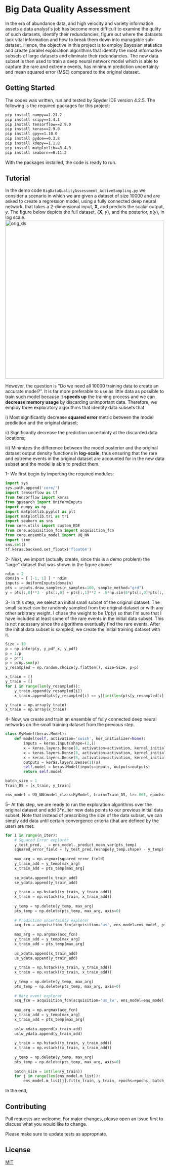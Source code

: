 # Big Data Quality Assessment
In the era of abundance data, and high velocity and variety information assets a data analyst's job has become more difficult to examine the qulity of such datasets, identify their redundancies, figure out where the datasets lack vital information and how to break them down into managable sub-dataset. Hence, the objective in this project is to employ Bayesian statistics and create parallel exploration algorithms that identify the most informative subsets of large datasets and eliminate their redundancies. The new data subset is then used to train a deep neural network model which is able to capture the rare and extreme events, has minimum prediction uncertainty and mean squared error (MSE) compared to the original dataset.

## Getting Started
The codes was written, run and tested by Spyder IDE version 4.2.5.
The following is the required packages for this project:
```bash
pip install numpy==1.21.2
pip install scipy==1.4.1
pip install tensorflow==2.9.0
pip install keras==2.9.0
pip install gpy==1.10.0
pip install pydoe==0.3.8
pip install kdepy==1.1.0
pip install matplotlib==3.4.3
pip install seaborn==0.11.2
```
With the packages installed, the code is ready to run.

## Tutorial
In the demo code `BigDataQualityAssessment_ActiveSampling.py` we consider a scenario in which we are given a dataset of size 10000 and are asked to create a regression model, using a fully connected deep neural network, that takes a 2-dimensional input, **X**, and predicts the scalar output, $y$. The figure below depicts the full dataset, {**X**, $y$}, and the posterior, $p(y)$, in log scale. 
<img src="https://user-images.githubusercontent.com/110791799/185191503-8be0ed0c-3a7b-4984-8a65-f73d75f742f4.png" alt="orig_ds" width="500"/>

However, the question is "Do we need all 10000 training data to create an accurate model?". It is far more preferable to use as little data as possible to train such model because it **speeds up** the training process and we can **decrease memory usage** by discarding unimportant data. Therefore, we employ three exploratory algorithms that identify data subsets that 

i) Most significantly decrease **squared error** metric between the model prediction and the original dataset;

ii) Significantly decrease the prediction uncertainty at the discarded data locations;

iii) Minimizes the difference between the model posterior and the original dataset output density functions in **log-scale**, thus ensuring that the rare and extreme events in the original dataset are accounted for in the new data subset and the model is able to predict them.


1- We first begin by importing the required modules:
```py
import sys
sys.path.append('core/')
import tensorflow as tf
from tensorflow import keras
from gpsearch import UniformInputs
import numpy as np
import matplotlib.pyplot as plt
import matplotlib.tri as tri
import seaborn as sns
from core.utils import custom_KDE
from core.acquisition_fcn import acquisition_fcn
from core.ensemble_model import UQ_NN
import time
sns.set()
tf.keras.backend.set_floatx('float64')
```

2- Next, we import (actually create, since this is a demo problem) the "large" dataset that was shown in the figure above:
```py
ndim = 2
domain = [ [-1, 1] ] * ndim
inputs = UniformInputs(domain)
pts = inputs.draw_samples(n_samples=100, sample_method="grd")
y = pts[:,0]**3 - pts[:,0] + pts[:,1]**2 + .5*np.sin(8*pts[:,0]*pts[:,1])
```

3- In this step, we select an initial small subset of the original dataset. The small subset can be randomly sampled from the original dataset or with any other arbitrary weight. I chose the weight to be $1/p(y)$ so that I'm sure that I have included at least some of the rare events in the initial data subset. This is not necessary since the algorithms eventually find the rare events. After the initial data subset is sampled, we create the initial training dataset with it.

```py
Size = 10
p = np.interp(y, y_pdf_x, y_pdf)
p = 1/p
p = p**1
p = p/np.sum(p)
y_resampled = np.random.choice(y.flatten(), size=Size, p=p)

x_train = []
y_train = []
for i in range(len(y_resampled)):
    y_train.append(y_resampled[i])
    x_train.append(pts[y_resampled[i] == y][int(len(pts[y_resampled[i] == y])/2)])

y_train = np.array(y_train)
x_train = np.array(x_train)
```

4- Now, we create and train an ensemble of fully connected deep neural networks on the small training dataset from the previous step.
```py
class MyModel(keras.Model):
    def model(self, activation='swish', ker_initializer=None):
        inputs = keras.Input(shape=(2,))
        x = keras.layers.Dense(8, activation=activation, kernel_initializer=ker_initializer)(inputs)
        x = keras.layers.Dense(8, activation=activation, kernel_initializer=ker_initializer)(x)
        x = keras.layers.Dense(8, activation=activation, kernel_initializer=ker_initializer)(x)
        outputs = keras.layers.Dense(1)(x)
        self.model = keras.Model(inputs=inputs, outputs=outputs)
        return self.model

batch_size = 1
Train_DS = [x_train, y_train]

ens_model = UQ_NN(model_class=MyModel, train=Train_DS, lr=.001, epochs=300, batch_size=batch_size)
```

5- At this step, we are ready to run the exploration algorithms over the original dataset and add 3\*n_iter new data points to our previous initial data subset. Note that instead of prescribing the size of the data subset, we can simply add data until certain convergence criteria (that are defined by the user) are met.
```py
for i in range(n_iter):
    # Squared Error explorer
    y_test_pred, _ = ens_model._predict_mean_var(pts_temp)
    squared_error_field = (y_test_pred.reshape(y_temp.shape) - y_temp)**2
    
    max_arg = np.argmax(squared_error_field)
    y_train_add = y_temp[max_arg]
    x_train_add = pts_temp[max_arg]
    
    se_xdata.append(x_train_add)
    se_ydata.append(y_train_add)
    
    y_train = np.hstack((y_train, y_train_add))
    x_train = np.vstack((x_train, x_train_add))
    
    y_temp = np.delete(y_temp, max_arg)
    pts_temp = np.delete(pts_temp, max_arg, axis=0)
    
    # Prediction uncertainty explorer
    acq_fcn = acquisition_fcn(acquisition='us', ens_model=ens_model, pts=pts_temp).eval_acq()
    
    max_arg = np.argmax(acq_fcn)
    y_train_add = y_temp[max_arg]
    x_train_add = pts_temp[max_arg]
    
    us_xdata.append(x_train_add)
    us_ydata.append(y_train_add)
    
    y_train = np.hstack((y_train, y_train_add))
    x_train = np.vstack((x_train, x_train_add))
    
    y_temp = np.delete(y_temp, max_arg)
    pts_temp = np.delete(pts_temp, max_arg, axis=0)
    
    # Rare event explorer
    acq_fcn = acquisition_fcn(acquisition='us_lw', ens_model=ens_model, pts=pts_temp).eval_acq()
    
    max_arg = np.argmax(acq_fcn)
    y_train_add = y_temp[max_arg]
    x_train_add = pts_temp[max_arg]
    
    uslw_xdata.append(x_train_add)
    uslw_ydata.append(y_train_add)
    
    y_train = np.hstack((y_train, y_train_add))
    x_train = np.vstack((x_train, x_train_add))
    
    y_temp = np.delete(y_temp, max_arg)
    pts_temp = np.delete(pts_temp, max_arg, axis=0)
    
    batch_size = int(len(y_train))
    for j in range(len(ens_model.m_list)):
        ens_model.m_list[j].fit(x_train, y_train, epochs=epochs, batch_size=batch_size, verbose=0)
```

In the end, 

## Contributing
Pull requests are welcome. For major changes, please open an issue first to discuss what you would like to change.

Please make sure to update tests as appropriate.

## License
[MIT](https://choosealicense.com/licenses/mit/)
